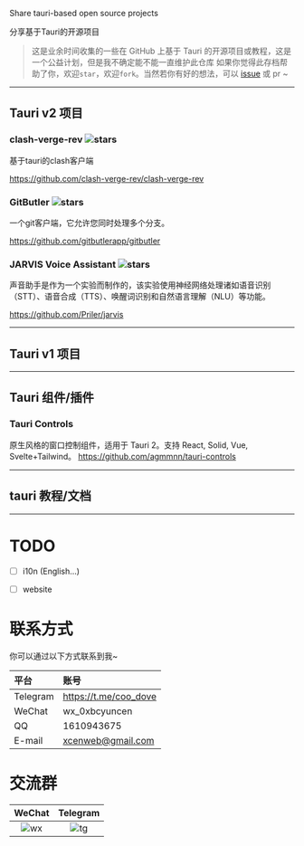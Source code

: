 Share tauri-based open source projects

分享基于Tauri的开源项目

> 这是业余时间收集的一些在 GitHub 上基于 Tauri 的开源项目或教程，这是一个公益计划，但是我不确定能不能一直维护此仓库
> 如果你觉得此存档帮助了你，欢迎`star`，欢迎`fork`。当然若你有好的想法，可以 [issue](https://github.com/xcenweb/tauri-open/issues/new) 或 pr ~

------

## Tauri v2 项目

### clash-verge-rev ![stars](https://img.shields.io/github/stars/clash-verge-rev/clash-verge-rev)

基于tauri的clash客户端

https://github.com/clash-verge-rev/clash-verge-rev


### GitButler ![stars](https://img.shields.io/github/stars/gitbutlerapp/gitbutler)

一个git客户端，它允许您同时处理多个分支。

https://github.com/gitbutlerapp/gitbutler


### JARVIS Voice Assistant ![stars](https://img.shields.io/github/stars/Priler/jarvis)

声音助手是作为一个实验而制作的，该实验使用神经网络处理诸如语音识别（STT）、语音合成（TTS）、唤醒词识别和自然语言理解（NLU）等功能。

https://github.com/Priler/jarvis

------

## Tauri v1 项目


------

## Tauri 组件/插件

### Tauri Controls
原生风格的窗口控制组件，适用于 Tauri 2。支持 React, Solid, Vue, Svelte+Tailwind。
https://github.com/agmmnn/tauri-controls

------

## tauri 教程/文档


------

# TODO

- [ ] i10n (English...)
- [ ] website


# 联系方式

你可以通过以下方式联系到我~

| 平台 | 账号 |
| :---- | :---- |
| Telegram | https://t.me/coo_dove |
| WeChat | wx_0xbcyuncen |
| QQ | 1610943675 |
| E-mail | xcenweb@gmail.com |

# 交流群

| WeChat | Telegram |
| :----: | :----: |
| ![wx](https://github.moeyy.xyz/https://raw.githubusercontent.com/xcenweb/tauri-open/refs/heads/main/image/wx.png) | ![tg](https://github.moeyy.xyz/https://raw.githubusercontent.com/xcenweb/tauri-open/refs/heads/main/image/tg.jpg) |
